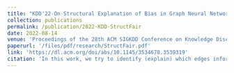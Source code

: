 ```yaml
---
title: "KDD'22-On Structural Explanation of Bias in Graph Neural Networks"
collection: publications
permalink: /publication/2022-KDD-StructFair
date: 2022-08-14
venue: 'Proceedings of the 28th ACM SIGKDD Conference on Knowledge Discovery and Data Mining'
paperurl: '/files/pdf/research/StructFair.pdf'
link: 'https://dl.acm.org/doi/abs/10.1145/3534678.3539319'
citation: 'In this work, we try to identify (explain) which edges inform the bias in GNNs' decision making and propose a heuristics-based method to remove edges for enhancing fairness of GNNs.'
---
```


